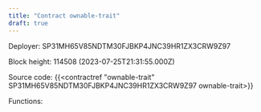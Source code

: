 ```yaml
---
title: "Contract ownable-trait"
draft: true
---
```

Deployer: SP31MH65V85NDTM30FJBKP4JNC39HR1ZX3CRW9Z97


 



Block height: 114508 (2023-07-25T21:31:55.000Z)

Source code: {{<contractref "ownable-trait" SP31MH65V85NDTM30FJBKP4JNC39HR1ZX3CRW9Z97 ownable-trait>}}

Functions:


